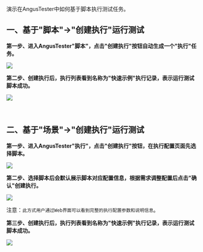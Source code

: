[//]: # (如何运行测试脚本)

[//]: # (=====)

演示在AngusTester中如何基于脚本执行测试任务。

## 一、基于"脚本"->"创建执行"运行测试

**第一步、进入AngusTester"脚本"，点击"创建执行"按钮自动生成一个"执行"任务。**

![](https://bj-c1-prod-files.xcan.cloud/storage/pubapi/v1/file/QS02-01.png?fid=203622539782521029&fpt=Jbv1kN4YIWgYPmibcIw1OVDYGyXL0abphS9ARTTi)

**第二步、创建执行后，执行列表看到名称为"快速示例"执行记录，表示运行测试脚本成功。**

![](https://bj-c1-prod-files.xcan.cloud/storage/pubapi/v1/file/QS02-04.png?fid=203622539782521035&fpt=Bqtt14leOoj3yuowl15iUW44psHi8wXjhwvQjryT)

</br>

## 二、基于"场景"->"创建执行"运行测试

**第一步、进入AngusTester"执行"，点击"创建执行"按钮，在执行配置页面先选择脚本。**

![](https://bj-c1-prod-files.xcan.cloud/storage/pubapi/v1/file/QS02-02.png?fid=203622539782521031&fpt=JkZdt9lxkfbeBeuKSo6fVqn4dg3vBkON7tz23alm)

**第二步、选择脚本后会默认展示脚本对应配置信息，根据需求调整配置后点击"确认"创建执行。**

![](https://bj-c1-prod-files.xcan.cloud/storage/pubapi/v1/file/QS02-03.png?fid=203622539782521039&fpt=PEKyb4GxiXXoKj5R6tjEE2HlLB5YhBj9qZSn9rDu)

注意：`此方式用户通过Web界面可以看到完整的执行配置参数和说明信息`。

**第三步、创建执行后，执行列表看到名称为"快速示例"执行记录，表示运行测试脚本成功。**

![](https://bj-c1-prod-files.xcan.cloud/storage/pubapi/v1/file/QS02-04.png?fid=203622539782521035&fpt=Bqtt14leOoj3yuowl15iUW44psHi8wXjhwvQjryT)
